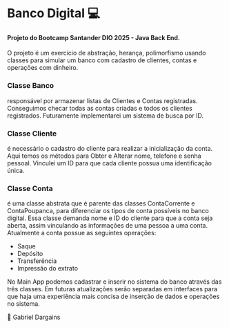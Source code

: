 # Banco Digital 💻
#### Projeto do Bootcamp Santander DIO 2025 - Java Back End.

O projeto é um exercício de abstração, herança, polimorfismo usando classes para simular um banco com cadastro de clientes, contas e operações com dinheiro. 

### Classe Banco
responsável por armazenar listas de Clientes e Contas registradas. Conseguimos checar todas as contas criadas e todos os clientes registrados. Futuramente implementarei um sistema de busca por ID.

### Classe Cliente
é necessário o cadastro do cliente para realizar a inicialização da conta. Aqui temos os métodos para Obter e Alterar nome, telefone e senha pessoal. Vinculei um ID para que cada cliente possua uma identificação única.

### Classe Conta
é uma classe abstrata que é parente das classes ContaCorrente e ContaPoupanca, para diferenciar os tipos de conta possíveis no banco digital. Essa classe demanda nome e ID do cliente para que a conta seja aberta, assim vinculando as informações de uma pessoa a uma conta. Atualmente a conta possue as seguintes operações:
- Saque
- Depósito
- Transferência
- Impressão do extrato

No Main App podemos cadastrar e inserir no sistema do banco através das três classes. Em futuras atualizações serão separadas em interfaces para que haja uma experiência mais concisa de inserção de dados e operações no sistema.

🎴
Gabriel Dargains
  
